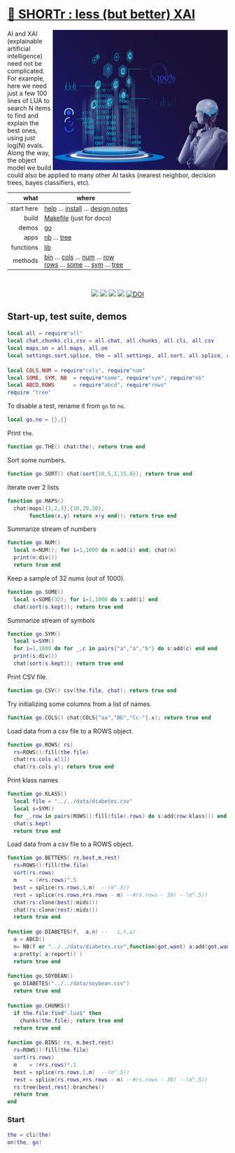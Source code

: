 # [:high_brightness: SHORTr : less (but better) XAI](all.md)

<!-- a href="all.md"><img align=right width=500 src="https://ernesto.net/wp-content/uploads/2021/01/img6-home5.png"></a --->
<a href="all.md"><img align=right width=400 src="xai2.jpeg"></a>

AI and XAI (explainable artificial intelligence) need not be complicated.
For example, here we need just a few 100 lines of LUA to search
N items to  find and explain the best ones, using just log(N) evals. Along the way,
the object model we build could also be applied to  many other AI tasks (nearest neighbor,
decision trees, bayes classifiers, etc).



|       what | where                                                                                                                                                                                     |
|-----------:|-------------------------------------------------------------------------------------------------------------------------------------------------------------------------------------------|
| start here | [help](all.md) &hellip;  [install](/INSTALL.md) &hellip; [design notes](design.md)                                                                                                        |
|      build | [Makefile](https://github.com/timm/shortr/blob/master/etc/src/Makefile) (just for doco)                                                                                                   |
|      demos | [go](go.md)                                                                                                                                                                               |
|       apps | [nb](nb.md) &hellip; [tree](tree.md)                                                                                                                                                      |
|  functions | [lib](lib.md)                                                                                                                                                                             |
|    methods | [bin](bin.md) &hellip; [cols](cols.md) &hellip; [num](num.md) &hellip; [row](row.md)<br> [rows](rows.md) &hellip; [some](some.md) &hellip; [sym](sym.md) &hellip; [tree](tree.md) |

<br clear=all>
<p align=center>
<a href=".."><img src="https://img.shields.io/badge/Lua-%232C2D72.svg?logo=lua&logoColor=white"></a>
<a href=".."><img src="https://img.shields.io/badge/checked--by-syntastic-yellow?logo=Checkmarx&logoColor=white"></a>
<a href="https://github.com/timm/shortr/actions/workflows/tests.yml"><img src="https://github.com/timm/shortr/actions/workflows/tests.yml/badge.svg"></a>
<a href="https://opensource.org/licenses/BSD-2-Clause"><img  src="https://img.shields.io/badge/License-BSD%202--Clause-orange.svg?logo=opensourceinitiative&logoColor=white"></a>
<a href="https://zenodo.org/badge/latestdoi/206205826"> <img  src="https://zenodo.org/badge/206205826.svg" alt="DOI"></a> 
</p>

## Start-up, test suite, demos



```lua
local all = require"all"
local chat,chunks,cli,csv = all.chat, all.chunks, all.cli, all.csv
local maps,on = all.maps, all.on
local settings,sort,splice, the = all.settings, all.sort, all.splice, all.the

local COLS,NUM = require"cols", require"num"
local SOME, SYM, NB  = require"some", require"sym", require"nb"
local ABCD,ROWS      = require"abcd", require"rows"
require "tree"
```


To disable a test, rename it from `go` to `no`.



```lua
local go,no = {},{}
```


Print `the`.



```lua
function go.THE() chat(the); return true end
```


Sort some numbers.



```lua
function go.SORT() chat(sort{10,5,1,15,0}); return true end
```


Iterate over 2 lists



```lua
function go.MAPS() 
  chat(maps({1,2,3},{10,20,30}, 
       function(x,y) return x+y end)); return true end
```


 Summarize stream of numbers



```lua
function go.NUM() 
  local n=NUM(); for i=1,1000 do n:add(i) end; chat(n)
  print(n:div())
  return true end
```


Keep a sample of 32 nums (out of 1000).



```lua
function go.SOME() 
  local s=SOME(32); for i=1,1000 do s:add(i) end
  chat(sort(s.kept)); return true end 
```


 Summarize stream of symbols



```lua
function go.SYM() 
  local s=SYM()
  for i=1,1000 do for _,c in pairs{"a","a","b"} do s:add(c) end end
  print(s:div())
  chat(sort(s.kept)); return true end 
```


Print CSV file.



```lua
function go.CSV() csv(the.file, chat); return true end
```


Try initializing some columns from a list of names.



```lua
function go.COLS() chat(COLS{"aa","Bb","Cc-"}.x); return true end
```


Load data from a csv file to a ROWS object.



```lua
function go.ROWS( rs) 
  rs=ROWS():fill(the.file)
  chat(rs.cols.x[1])
  chat(rs.cols.y); return true end
```


Print klass names



```lua
function go.KLASS() 
  local file = "../../data/diabetes.csv"
  local s=SYM()
  for _,row in pairs(ROWS():fill(file).rows) do s:add(row:klass()) end
  chat(s.kept)
  return true end
```


Load data from a csv file to a ROWS object.



```lua
function go.BETTERS( rs,best,m,rest) 
  rs=ROWS():fill(the.file)
  sort(rs.rows) 
  m    = (#rs.rows)^.5
  best = splice(rs.rows,1,m)  --(m^.5)) 
  rest = splice(rs.rows,#rs.rows - m) --#rs.rows - 30) --(m^.5)) 
  chat(rs:clone(best):mids())
  chat(rs:clone(rest):mids())
  return true end

function go.DIABETES(f,  a,n) --   i,t,a) 
  a = ABCD()
  n= NB(f or "../../data/diabetes.csv",function(got,want) a:add(got,want) end)
  a:pretty( a:report() ) 
  return true end

function go.SOYBEAN()  
  go.DIABETES("../../data/soybean.csv") 
  return true end

function go.CHUNKS()
  if the.file:find".lua$" then
    chunks(the.file); return true end
  return true end

function go.BINS( rs, m,best,rest)
  rs=ROWS():fill(the.file)
  sort(rs.rows) 
  m    = (#rs.rows)*.1
  best = splice(rs.rows,1,m)  --(m^.5)) 
  rest = splice(rs.rows,#rs.rows - m) --#rs.rows - 30) --(m^.5)) 
  rs:tree{best,rest}:branches()
  return true
end

```


### Start



```lua
the = cli(the)
on(the, go)
```


